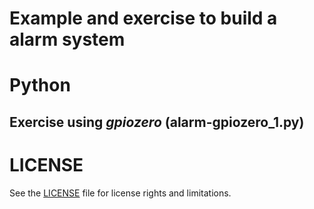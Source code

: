 # Example and exercise to build a alarm system

# Python
## Exercise using *gpiozero* (alarm-gpiozero_1.py)

# LICENSE
See the [LICENSE](../LICENSE.md) file for license rights and limitations.
